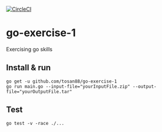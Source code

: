 [![CircleCI](https://circleci.com/gh/tosan88/go-exercise-1.svg?style=shield)](https://circleci.com/gh/tosan88/go-exercise-1)
# go-exercise-1
Exercising go skills

## Install & run

```
go get -u github.com/tosan88/go-exercise-1
go run main.go --input-file="yourInputFile.zip" --output-file="yourOutputFile.tar"
```

## Test

```
go test -v -race ./...
```